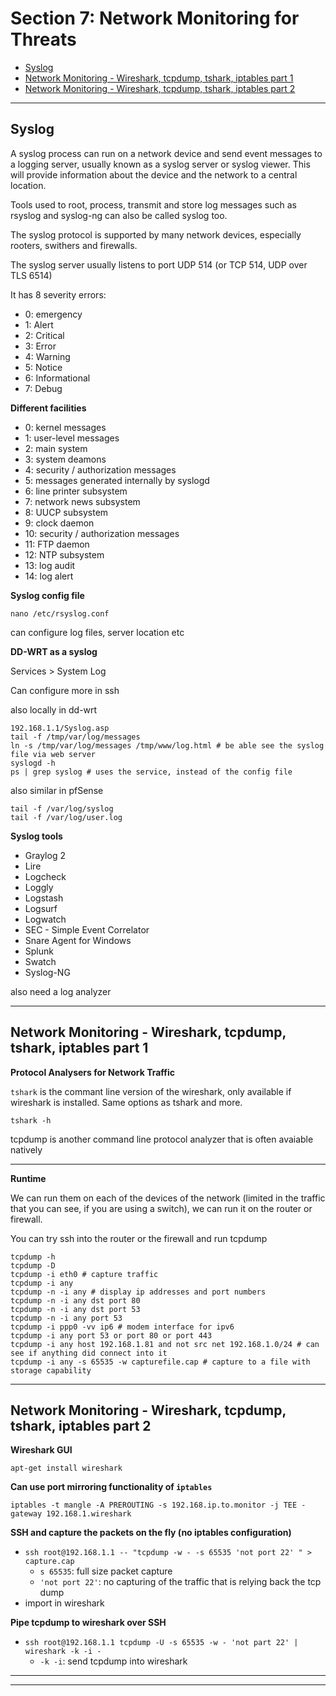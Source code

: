 # Section 7: Network Monitoring for Threats

- [Syslog](#syslog)
- [Network Monitoring - Wireshark, tcpdump, tshark, iptables part 1](#network-monitoring---wireshark-tcpdump-tshark-iptables-part-1)
- [Network Monitoring - Wireshark, tcpdump, tshark, iptables part 2](#network-monitoring---wireshark-tcpdump-tshark-iptables-part-2)

---

## Syslog

A syslog process can run on a network device and send event messages to a logging server, usually known as a syslog server or syslog viewer.
This will provide information about the device and the network to a central location.

Tools used to root, process, transmit and store log messages such as rsyslog and syslog-ng can also be called syslog too.

The syslog protocol is supported by many network devices, especially rooters, swithers and firewalls.

The syslog server usually listens to port UDP 514 (or TCP 514, UDP over TLS 6514)

It has 8 severity errors:

- 0: emergency
- 1: Alert
- 2: Critical
- 3: Error
- 4: Warning
- 5: Notice
- 6: Informational
- 7: Debug

**Different facilities**

- 0: kernel messages
- 1: user-level messages
- 2: main system
- 3: system deamons
- 4: security / authorization messages
- 5: messages generated internally by syslogd
- 6: line printer subsystem
- 7: network news subsystem
- 8: UUCP subsystem
- 9: clock daemon
- 10: security / authorization messages
- 11: FTP daemon
- 12: NTP subsystem
- 13: log audit
- 14: log alert

**Syslog config file**

```
nano /etc/rsyslog.conf
```

can configure log files, server location etc


**DD-WRT as a syslog**

Services > System Log

Can configure more in ssh 

also locally in dd-wrt

```
192.168.1.1/Syslog.asp
tail -f /tmp/var/log/messages
ln -s /tmp/var/log/messages /tmp/www/log.html # be able see the syslog file via web server
syslogd -h
ps | grep syslog # uses the service, instead of the config file
```

also similar in pfSense

```
tail -f /var/log/syslog
tail -f /var/log/user.log
```

**Syslog tools**

- Graylog 2
- Lire
- Logcheck
- Loggly
- Logstash
- Logsurf
- Logwatch
- SEC - Simple Event Correlator
- Snare Agent for Windows
- Splunk
- Swatch
- Syslog-NG

also need a log analyzer

---

## Network Monitoring - Wireshark, tcpdump, tshark, iptables part 1

**Protocol Analysers for Network Traffic**

`tshark` is the commant line version of the wireshark, only available if wireshark is installed. Same options as tshark and more.

```
tshark -h
```

tcpdump is another command line protocol analyzer that is often avaiable natively

---

**Runtime**

We can run them on each of the devices of the network (limited in the traffic that you can see, if you are using a switch), we can run it on the router or firewall.

You can try ssh into the router or the firewall and run tcpdump

```
tcpdump -h
tcpdump -D
tcpdump -i eth0 # capture traffic
tcpdump -i any
tcpdump -n -i any # display ip addresses and port numbers
tcpdump -n -i any dst port 80
tcpdump -n -i any dst port 53
tcpdump -n -i any port 53
tcpdump -i ppp0 -vv ip6 # modem interface for ipv6
tcpdump -i any port 53 or port 80 or port 443
tcpdump -i any host 192.168.1.81 and not src net 192.168.1.0/24 # can see if anything did connect into it
tcpdump -i any -s 65535 -w capturefile.cap # capture to a file with storage capability
```

---

## Network Monitoring - Wireshark, tcpdump, tshark, iptables part 2

**Wireshark GUI**

```
apt-get install wireshark
```

**Can use port mirroring functionality of `iptables`**

```
iptables -t mangle -A PREROUTING -s 192.168.ip.to.monitor -j TEE -gateway 192.168.1.wireshark
```

**SSH and capture the packets on the fly (no iptables configuration)**

- `ssh root@192.168.1.1 -- "tcpdump -w - -s 65535 'not port 22' " > capture.cap`
  - `s 65535`: full size packet capture
  - `'not port 22'`: no capturing of the traffic that is relying back the tcp dump
- import in wireshark

**Pipe tcpdump to wireshark over SSH**

- `ssh root@192.168.1.1 tcpdump -U -s 65535 -w - 'not part 22' | wireshark -k -i -`
  - `-k -i`: send tcpdump into wireshark

---
---

